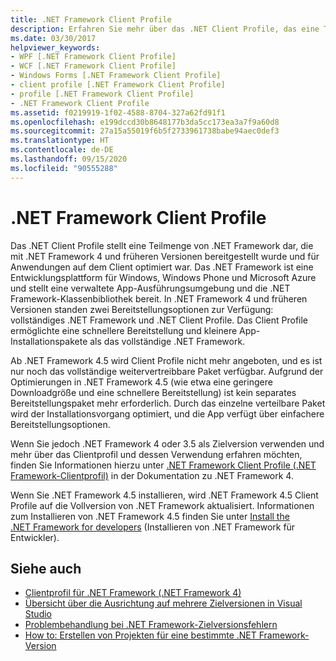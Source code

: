 ```yaml
---
title: .NET Framework Client Profile
description: Erfahren Sie mehr über das .NET Client Profile, das eine Teilmenge von .NET darstellte, die in Version 4 und früheren .NET-Versionen bereitgestellt wurde.
ms.date: 03/30/2017
helpviewer_keywords:
- WPF [.NET Framework Client Profile]
- WCF [.NET Framework Client Profile]
- Windows Forms [.NET Framework Client Profile]
- client profile [.NET Framework Client Profile]
- profile [.NET Framework Client Profile]
- .NET Framework Client Profile
ms.assetid: f0219919-1f02-4588-8704-327a62fd91f1
ms.openlocfilehash: e199dccd30b8648177b3da5cc173ea3a7f9a60d8
ms.sourcegitcommit: 27a15a55019f6b5f2733961738babe94aec0def3
ms.translationtype: HT
ms.contentlocale: de-DE
ms.lasthandoff: 09/15/2020
ms.locfileid: "90555288"
---
```

# <a name="net-framework-client-profile"></a>.NET Framework Client Profile
Das .NET Client Profile stellt eine Teilmenge von .NET Framework dar, die mit .NET Framework 4 und früheren Versionen bereitgestellt wurde und für Anwendungen auf dem Client optimiert war. Das .NET Framework ist eine Entwicklungsplattform für Windows, Windows Phone und Microsoft Azure und stellt eine verwaltete App-Ausführungsumgebung und die .NET Framework-Klassenbibliothek bereit. In .NET Framework 4 und früheren Versionen standen zwei Bereitstellungsoptionen zur Verfügung: vollständiges .NET Framework und .NET Client Profile. Das Client Profile ermöglichte eine schnellere Bereitstellung und kleinere App-Installationspakete als das vollständige .NET Framework.  
  
 Ab .NET Framework 4.5 wird Client Profile nicht mehr angeboten, und es ist nur noch das vollständige weitervertreibbare Paket verfügbar. Aufgrund der Optimierungen in .NET Framework 4.5 (wie etwa eine geringere Downloadgröße und eine schnellere Bereitstellung) ist kein separates Bereitstellungspaket mehr erforderlich. Durch das einzelne verteilbare Paket wird der Installationsvorgang optimiert, und die App verfügt über einfachere Bereitstellungsoptionen.  
  
 Wenn Sie jedoch .NET Framework 4 oder 3.5 als Zielversion verwenden und mehr über das Clientprofil und dessen Verwendung erfahren möchten, finden Sie Informationen hierzu unter [.NET Framework Client Profile (.NET Framework-Clientprofil)](/previous-versions/dotnet/netframework-4.0/cc656912(v=vs.100)) in der Dokumentation zu .NET Framework 4.  
  
 Wenn Sie .NET Framework 4.5 installieren, wird .NET Framework 4.5 Client Profile auf die Vollversion von .NET Framework aktualisiert. Informationen zum Installieren von .NET Framework 4.5 finden Sie unter [Install the .NET Framework for developers](../install/guide-for-developers.md) (Installieren von .NET Framework für Entwickler).  
  
## <a name="see-also"></a>Siehe auch

- [Clientprofil für .NET Framework (.NET Framework 4)](/previous-versions/dotnet/netframework-4.0/cc656912(v=vs.100))
- [Übersicht über die Ausrichtung auf mehrere Zielversionen in Visual Studio](/visualstudio/ide/visual-studio-multi-targeting-overview)
- [Problembehandlung bei .NET Framework-Zielversionsfehlern](/visualstudio/msbuild/troubleshooting-dotnet-framework-targeting-errors)
- [How to: Erstellen von Projekten für eine bestimmte .NET Framework-Version](/visualstudio/ide/visual-studio-multi-targeting-overview)
